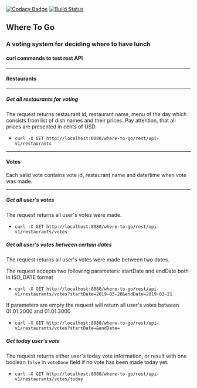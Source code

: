 [![Codacy Badge](https://api.codacy.com/project/badge/Grade/8b3f4e6b450241489f9e51704e132154)](https://www.codacy.com/app/synya/where-to-go?utm_source=github.com&amp;utm_medium=referral&amp;utm_content=synya/where-to-go&amp;utm_campaign=Badge_Grade)
[![Build Status](https://travis-ci.org/synya/where-to-go.svg?branch=master)](https://travis-ci.org/synya/where-to-go)

## Where To Go

### A voting system for deciding where to have lunch

#### curl commands to test rest API

------------------------------------------------------

#### Restaurants

------------------------------------------------------
##### Get all restaurants for voting

The request returns restaurant id, restaurant name, menu of the day which consists from list of dish names and their prices. Pay attention, that all prices are presented in cents of USD.  
 
*   `curl -X GET http://localhost:8080/where-to-go/rest/api-v1/restaurants`

------------------------------------------------------

#### Votes

Each valid vote contains vote id, restaurant name and date/time when vote was made.

------------------------------------------------------

##### Get all user's votes

The request returns all user's votes were made.

*   `curl -X GET http://localhost:8080/where-to-go/rest/api-v1/restaurants/votes`

##### Get all user's votes between certain dates 

The request returns all user's votes were made between two dates.

The request accepts two following parameters: startDate and endDate both in ISO_DATE format  

*   `curl -X GET http://localhost:8080/where-to-go/rest/api-v1/restaurants/votes?startDate=2019-03-20&endDate=2019-03-21`

If parameters are empty the request will return all user's votes between 01.01.2000 and 01.01.3000

*   `curl -X GET http://localhost:8080/where-to-go/rest/api-v1/restaurants/votes?startDate=&endDate=`

##### Get today user's vote

The request returns either user's today vote information, or result with one boolean `false` in `voteDone` field if no vote has been made today yet.

*   `curl -X GET http://localhost:8080/where-to-go/rest/api-v1/restaurants/votes/today`


